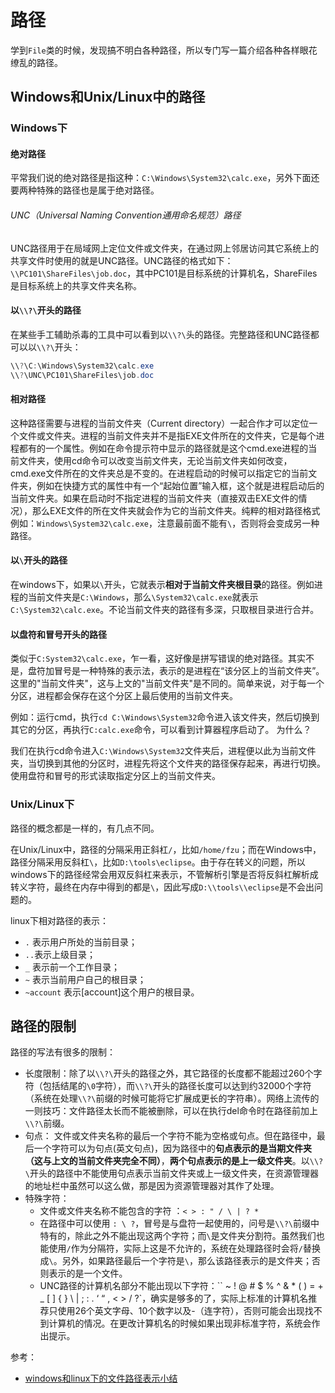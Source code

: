 # 路径

学到`File`类的时候，发现搞不明白各种路径，所以专门写一篇介绍各种各样眼花缭乱的路径。

## Windows和Unix/Linux中的路径
### Windows下
#### 绝对路径
平常我们说的绝对路径是指这种：`C:\Windows\System32\calc.exe`，另外下面还要两种特殊的路径也是属于绝对路径。
###### UNC（Universal Naming Convention通用命名规范）路径
UNC路径用于在局域网上定位文件或文件夹，在通过网上邻居访问其它系统上的共享文件时使用的就是UNC路径。UNC路径的格式如下：
`\\PC101\ShareFiles\job.doc`，其中PC101是目标系统的计算机名，ShareFiles是目标系统上的共享文件夹名称。

#### 以`\\?\`开头的路径
在某些手工辅助杀毒的工具中可以看到以`\\?\`头的路径。完整路径和UNC路径都可以以`\\?\`开头：
```java
\\?\C:\Windows\System32\calc.exe
\\?\UNC\PC101\ShareFiles\job.doc
```

#### 相对路径
这种路径需要与进程的当前文件夹（Current directory）一起合作才可以定位一个文件或文件夹。进程的当前文件夹并不是指EXE文件所在的文件夹，它是每个进程都有的一个属性。例如在命令提示符中显示的路径就是这个cmd.exe进程的当前文件夹，使用cd命令可以改变当前文件夹，无论当前文件夹如何改变，cmd.exe文件所在的文件夹总是不变的。在进程启动的时候可以指定它的当前文件夹，例如在快捷方式的属性中有一个“起始位置”输入框，这个就是进程启动后的当前文件夹。如果在启动时不指定进程的当前文件夹（直接双击EXE文件的情况），那么EXE文件的所在文件夹就会作为它的当前文件夹。纯粹的相对路径格式例如：`Windows\System32\calc.exe`，注意最前面不能有`\`，否则将会变成另一种路径。

#### 以`\`开头的路径
在windows下，如果以`\`开头，它就表示**相对于当前文件夹根目录**的路径。例如进程的当前文件夹是`C:\Windows`，那么`\System32\calc.exe`就表示`C:\System32\calc.exe`。不论当前文件夹的路径有多深，只取根目录进行合并。

#### 以盘符和冒号开头的路径
类似于`C:System32\calc.exe`，乍一看，这好像是拼写错误的绝对路径。其实不是，盘符加冒号是一种特殊的表示法，表示的是进程在“该分区上的当前文件夹”。这里的"当前文件夹"，这与上文的"当前文件夹"是不同的。简单来说，对于每一个分区，进程都会保存在这个分区上最后使用的当前文件夹。

例如：运行cmd，执行`cd C:\Windows\System32`命令进入该文件夹，然后切换到其它的分区，再执行`C:calc.exe`命令，可以看到计算器程序启动了。 为什么？

我们在执行cd命令进入`C:\Windows\System32`文件夹后，进程便以此为当前文件夹，当切换到其他的分区时，进程先将这个文件夹的路径保存起来，再进行切换。使用盘符和冒号的形式读取指定分区上的当前文件夹。

### Unix/Linux下

路径的概念都是一样的，有几点不同。

在Unix/Linux中，路径的分隔采用正斜杠`/`，比如`/home/fzu`；而在Windows中，路径分隔采用反斜杠`\`，比如`D:\tools\eclipse`。由于存在转义的问题，所以windows下的路径经常会用双反斜杠来表示，不管解析引擎是否将反斜杠解析成转义字符，最终在内存中得到的都是`\`，因此写成`D:\\tools\\eclipse`是不会出问题的。

linux下相对路径的表示：
* `.` 表示用户所处的当前目录；
* `..`表示上级目录；
* `_` 表示前一个工作目录；
* `~` 表示当前用户自己的根目录；
* `~account` 表示[account]这个用户的根目录。



## 路径的限制

路径的写法有很多的限制：
* 长度限制：除了以`\\?\`开头的路径之外，其它路径的长度都不能超过260个字符（包括结尾的`\0`字符），而`\\?\`开头的路径长度可以达到约32000个字符（系统在处理`\\?\`前缀的时候可能将它扩展成更长的字符串）。网络上流传的一则技巧：文件路径太长而不能被删除，可以在执行del命令时在路径前加上`\\?\`前缀。
* 句点： 文件或文件夹名称的最后一个字符不能为空格或句点。但在路径中，最后一个字符可以为句点(英文句点)，因为路径中的**句点表示的是当期文件夹（这与上文的当前文件夹完全不同）**，**两个句点表示的是上一级文件夹**。以`\\?\`开头的路径中不能使用句点表示当前文件夹或上一级文件夹，在资源管理器的地址栏中虽然可以这么做，那是因为资源管理器对其作了处理。
* 特殊字符：
  - 文件或文件夹名称不能包含的字符 ：`< > : " / \ | ? *`
  - 在路径中可以使用 `: \ ?`，冒号是与盘符一起使用的，问号是`\\?\`前缀中特有的，除此之外不能出现这两个字符；而`\`是文件夹分割符。虽然我们也能使用`/`作为分隔符，实际上这是不允许的，系统在处理路径时会将`/`替换成`\`。另外，如果路径最后一个字符是`\`，那么该路径表示的是文件夹；否则表示的是一个文件。
  - UNC路径的计算机名部分不能出现以下字符：`` ~ ! @ # $ % ^ & * ( ) = + _ [ ] { } \ | ; : . ‘ “ , < > / ?`，确实是够多的了，实际上标准的计算机名推荐只使用26个英文字母、10个数字以及-（连字符），否则可能会出现找不到计算机的情况。在更改计算机名的时候如果出现非标准字符，系统会作出提示。

参考：
* [windows和linux下的文件路径表示小结](http://blog.csdn.net/qq_25223941/article/details/49927339)
